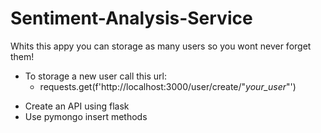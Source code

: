 # Sentiment-Analysis-Service

Whits this appy you can storage as many users so you wont never forget them!

* To storage a new user call this url:
    - requests.get(f'http://localhost:3000/user/create/"*your_user*"')

- Create an API using flask
- Use pymongo insert methods
